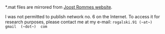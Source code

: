 *.mat files are mirrored from [Joost Rommes website](https://sites.google.com/site/rommes/software).

I was not permitted to publish network no. 6 on the Internet. To access it for research purposes, please contact me at my e-mail: `rogalski.91 (~at~) gmail  (~dot~)  com`
